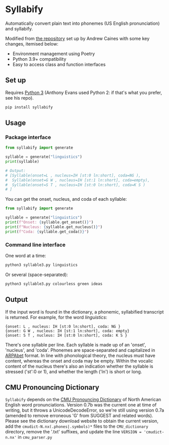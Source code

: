 # Syllabify

Automatically convert plain text into phonemes (US English pronunciation) and syllabify.

Modified from [the repository](https://github.com/cainesap/syllabify) set up by Andrew Caines with some key changes, itemised below:

- Environment management using Poetry
- Python 3.9+ compatibility
- Easy to access class and function interfaces

## Set up

Requires [Python 3](https://www.python.org/downloads) (Anthony Evans used Python 2: if that's what you prefer, see his repo).

```bash
pip install syllabify
```

## Usage

### Package interface

```python
from syllabify import generate

syllable = generate("linguistics")
print(syllable)

# Output:
# [Syllable(onset=L , nucleus=IH [st:0 ln:short], coda=NG ),
#  Syllable(onset=G W , nucleus=IH [st:1 ln:short], coda=empty),
#  Syllable(onset=S T , nucleus=IH [st:0 ln:short], coda=K S )
# ]
```

You can get the onset, nucleus, and coda of each syllable:

```python
from syllabify import generate

syllable = generate("linguistics")
print(f"Onset: {syllable.get_onset()}")
print(f"Nucleus: {syllable.get_nucleus()}")
print(f"Coda: {syllable.get_coda()}")

```


### Command line interface

One word at a time:

```bash
python3 syllable3.py linguistics
```

Or several (space-separated):

```bash
python3 syllable3.py colourless green ideas
```

## Output

If the input word is found in the dictionary, a phonemic, syllabified transcript is returned. For example, for the word _linguistics_:

```
{onset: L , nucleus: IH [st:0 ln:short], coda: NG }
{onset: G W , nucleus: IH [st:1 ln:short], coda: empty}
{onset: S T , nucleus: IH [st:0 ln:short], coda: K S }
```

There's one syllable per line. Each syllable is made up of an 'onset', 'nucleus', and 'coda'. Phonemes are space-separated and capitalized in [ARPAbet](http://en.wikipedia.org/wiki/ARPABET) format. In line with phonological theory, the nucleus must have content, whereas the onset and coda may be empty. Within the vocalic content of the nucleus there's also an indication whether the syllable is stressed ('st':0 or 1), and whether the length ('ln') is short or long.

## CMU Pronouncing Dictionary

`Syllabify` depends on the [CMU Pronouncing Dictionary](http://www.speech.cs.cmu.edu/cgi-bin/cmudict) of North American English word pronunciations. Version 0.7b was the current one at time of writing, but it throws a UnicodeDecodeError, so we're still using version 0.7a (amended to remove erroneous 'G' from SUGGEST and related words). Please see the dictionary download website to obtain the current version, add the `cmudict-N.nx(.phones|.symbols)*` files to the `CMU_dictionary` directory, remove the '.txt' suffixes, and update the line `VERSION = 'cmudict-n.nx'` in `cmu_parser.py`
